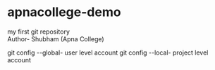 # apnacollege-demo
my first git repository
<br>
Author- Shubham (Apna College)

git config --global- user level account
git config --local- project level account